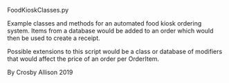 FoodKioskClasses.py

Example classes and methods for an automated food kiosk
ordering system. Items from a database would be added to
an order which would then be used to create a receipt.

Possible extensions to this script would be a class or
database of modifiers that would affect the price of an
order per OrderItem.

By Crosby Allison 2019
